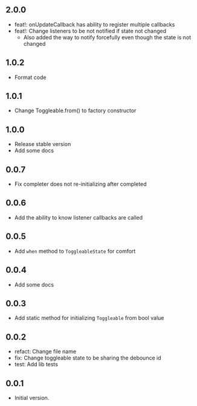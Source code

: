 ## 2.0.0
- feat!: onUpdateCallback has ability to register multiple callbacks
- feat!: Change listeners to be not notified if state not changed
  - Also added the way to notify forcefully even though the state is not changed

## 1.0.2
- Format code

## 1.0.1
- Change Toggleable.from() to factory constructor

## 1.0.0
- Release stable version
- Add some docs

## 0.0.7
- Fix completer does not re-initializing after completed

## 0.0.6
- Add the ability to know listener callbacks are called

## 0.0.5
- Add `when` method to `ToggleableState` for comfort 

## 0.0.4
- Add some docs

## 0.0.3

- Add static method for initializing `Toggleable` from bool value

## 0.0.2

- refact: Change file name
- fix: Change toggleable state to be sharing the debounce id
- test: Add lib tests

## 0.0.1

- Initial version.
